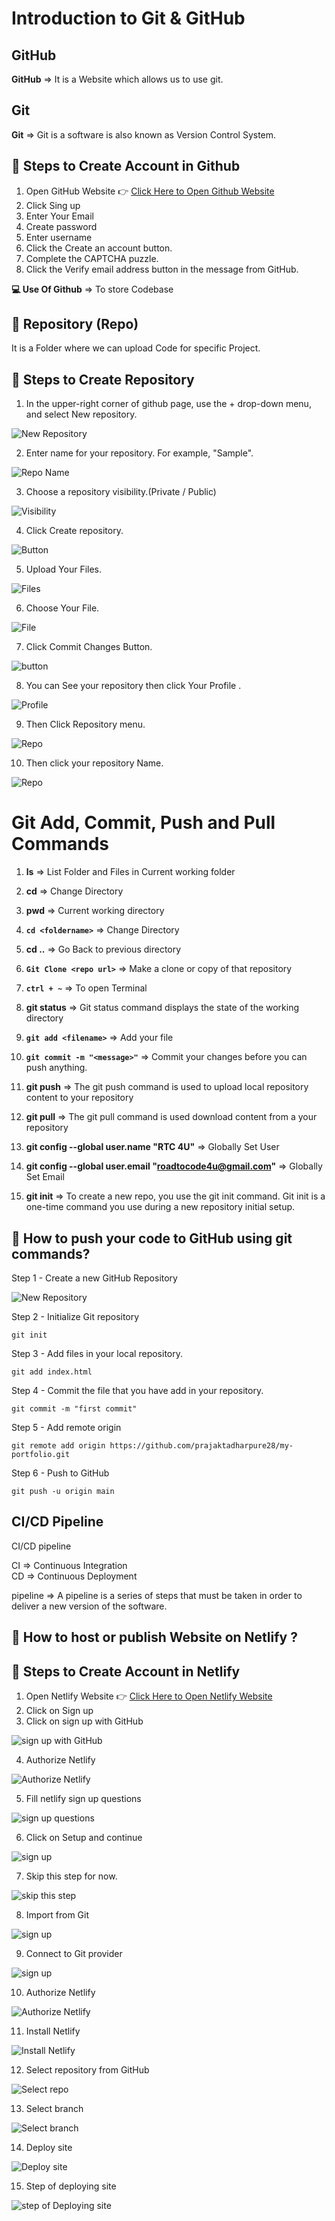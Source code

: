 # Introduction to Git & GitHub

## GitHub 

**GitHub** => It is a Website which allows us to use git.

## Git 

**Git** => Git is a software is also known as Version Control System.

## 📝 Steps to Create Account in Github 

1. Open GitHub Website 👉 [Click Here to Open Github Website](https://github.com)
2. Click Sing up 
3. Enter Your Email 
4. Create password
5. Enter username 
6. Click the Create an account button. 
7. Complete the CAPTCHA puzzle.
8. Click the Verify email address button in the message from GitHub.


**💻 Use Of Github** => To store Codebase 

## 📁 Repository (Repo)

It is a Folder where we can upload Code for specific Project.

## 📝 Steps to Create Repository 

1. In the upper-right corner of github page, use the  + drop-down menu, and select New repository.

![New Repository](ss-1.png)

2. Enter name for your repository. For example, "Sample".

![Repo Name](ss-2.png)

3. Choose a repository visibility.(Private / Public)

![Visibility](ss-3.png)

4. Click Create repository.

![Button](ss-4.png)

5. Upload Your Files. 

![Files](ss-5.png)

6. Choose Your File.

![File](ss-6.png)

7. Click Commit Changes Button. 

![button](ss-7.png)

8. You can See your repository then click Your Profile .

![Profile](ss-8.png)

9. Then Click Repository menu.

![Repo](ss-9.png)

10. Then click your repository Name.

![Repo](ss-10.png)

# Git Add, Commit, Push and Pull Commands

1. **ls** => List Folder and Files in Current working folder

2. **cd** => Change Directory

3. **pwd** => Current working directory

4. **```cd <foldername>```** => Change Directory 

5. **cd ..** => Go Back to previous directory

6. **```Git Clone <repo url>```** => Make a clone or copy of that repository 

7. **```ctrl + ~```** => To open Terminal

8. **git status** =>  Git status command displays the state of the working directory

9. **```git add <filename>```** => Add your file

10. **```git commit -m "<message>"```** => Commit your changes before you can push anything.

11. **git push** => The git push command is used to upload local repository content to your repository

12. **git pull** => The git pull command is used download content from a your repository

13. **git config --global user.name "RTC 4U"** => Globally Set User

14. **git config --global user.email "roadtocode4u@gmail.com"** => Globally Set Email

15. **git init** => To create a new repo, you use the git init command. Git init is a one-time command you use during a new repository initial setup.

## 🤔 How to push your code to GitHub using git commands?

Step 1 - Create a new GitHub Repository

![New Repository](ss-11.png)

Step 2 - Initialize Git repository

```
git init
```
Step 3 - Add files in your local repository. 

```
git add index.html
```

Step 4 - Commit the file that you have add in your repository.

```
git commit -m "first commit"
```

Step 5 - Add remote origin

```
git remote add origin https://github.com/prajaktadharpure28/my-portfolio.git
```

Step 6 - Push to GitHub

```
git push -u origin main
```
## CI/CD Pipeline

CI/CD pipeline

CI => Continuous Integration <br>
CD => Continuous Deployment

pipeline => A pipeline is a series of steps that must be taken in order to deliver a new version of the software.

## 🤔 How to host or publish Website on Netlify ?

## 📝 Steps to Create Account in Netlify 

1. Open Netlify Website 👉 [Click Here to Open  Netlify Website](https://www.netlify.com/)
2. Click on Sign up 
3. Click on sign up with GitHub

![sign up with GitHub](ss-12.png)

4. Authorize Netlify

![Authorize Netlify](ss-13.png)

5. Fill netlify sign up questions

![sign up questions](ss-14.png)

6. Click on Setup and continue

![sign up](ss-15.png)
 
7. Skip this step for now.

![skip this step](ss-16.png)

8. Import from Git 

![sign up](ss-17.png)

9. Connect to Git provider

![sign up](ss-18.png)

10. Authorize Netlify

![Authorize Netlify](ss-19.png)

11. Install Netlify

![Install Netlify](ss-20.png)

12. Select repository from GitHub

![Select repo](ss-21.png)

13. Select branch

![Select branch](ss-22.png)

14. Deploy site

![Deploy site](ss-23.png)

15. Step of deploying site 

![step of Deploying site](ss-24.png)
